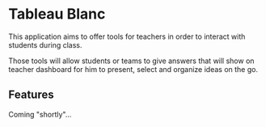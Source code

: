 # Tableau Blanc
This application aims to offer tools for teachers in order to interact with students during class.

Those tools will allow students or teams to give answers that will show on teacher dashboard for him to present, select and organize ideas on the go.

## Features
Coming "shortly"...
